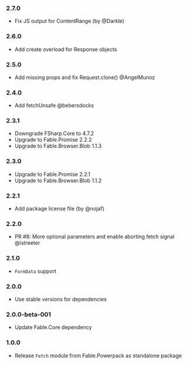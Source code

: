 ### 2.7.0

- Fix JS output for ContentRange (by @Darkle)

### 2.6.0

- Add create overload for Response objects

### 2.5.0

- Add missing props and fix Request.clone() @AngelMunoz

### 2.4.0

- Add fetchUnsafe @bebersdocks

### 2.3.1

- Downgrade FSharp.Core to 4.7.2
- Upgrade to Fable.Promise 2.2.2
- Upgrade to Fable.Browser.Blob 1.1.3

### 2.3.0

- Upgrade to Fable.Promise 2.2.1
- Upgrade to Fable.Browser.Blob 1.1.2

### 2.2.1

- Add package license file (by @nojaf)

### 2.2.0

- PR #8: More optional parameters and enable aborting fetch signal @istreeter

### 2.1.0

- `FormData` support

### 2.0.0

- Use stable versions for dependencies

### 2.0.0-beta-001

- Update Fable.Core dependency

### 1.0.0

- Release `Fetch` module from Fable.Powerpack as standalone package

